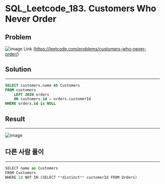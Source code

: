 # SQL_Leetcode_**183. Customers Who Never Order**

## Problem

![image](https://user-images.githubusercontent.com/99947811/171129486-2360391d-edff-4928-9f1b-bc5c7a4cd30a.png)
Link (https://leetcode.com/problems/customers-who-never-order/)


## Solution

---

```sql
SELECT customers.name AS Customers
FROM customers
    LEFT JOIN orders
    ON customers.id = orders.customerId
WHERE orders.id is NULL
```

## Result

---
![image](https://user-images.githubusercontent.com/99947811/171129722-caefe34c-a2fc-44a9-a5f1-0fdcdd5efb39.png)


## 다른 사람 풀이

---

```python
SELECT name as Customers
FROM Customers
WHERE id NOT IN (SELECT **distinct** customerId FROM Orders)
```
